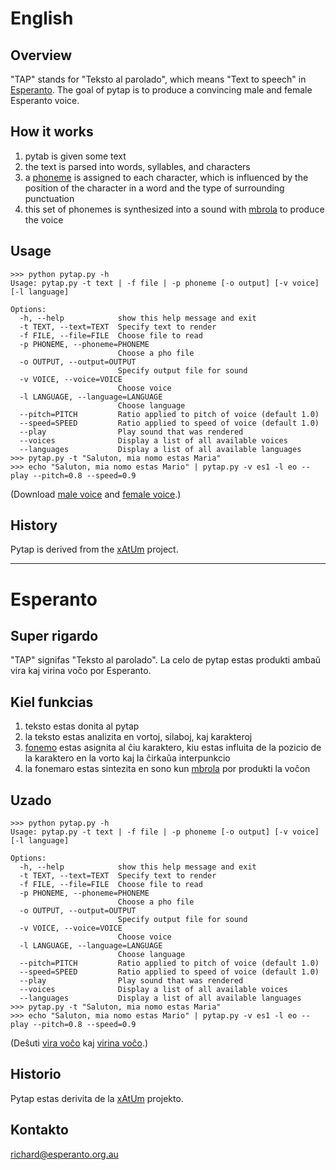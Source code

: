 

# English #
## Overview ##
"TAP" stands for "Teksto al parolado", which means "Text to speech" in [Esperanto](http://en.wikipedia.org/wiki/Esperanto). The goal of pytap is to produce a convincing male and female Esperanto voice.

## How it works ##
  1. pytab is given some text
  1. the text is parsed into words, syllables, and characters
  1. a [phoneme](http://en.wikipedia.org/wiki/Phoneme) is assigned to each character, which is influenced by the position of the character in a word and the type of surrounding punctuation
  1. this set of phonemes is synthesized into a sound with [mbrola](http://tcts.fpms.ac.be/synthesis/mbrola.html) to produce the voice

## Usage ##
```
>>> python pytap.py -h
Usage: pytap.py -t text | -f file | -p phoneme [-o output] [-v voice] [-l language]

Options:
  -h, --help            show this help message and exit
  -t TEXT, --text=TEXT  Specify text to render
  -f FILE, --file=FILE  Choose file to read
  -p PHONEME, --phoneme=PHONEME
                        Choose a pho file
  -o OUTPUT, --output=OUTPUT
                        Specify output file for sound
  -v VOICE, --voice=VOICE
                        Choose voice
  -l LANGUAGE, --language=LANGUAGE
                        Choose language
  --pitch=PITCH         Ratio applied to pitch of voice (default 1.0)
  --speed=SPEED         Ratio applied to speed of voice (default 1.0)
  --play                Play sound that was rendered
  --voices              Display a list of all available voices
  --languages           Display a list of all available languages
>>> pytap.py -t "Saluton, mia nomo estas Maria"
>>> echo "Saluton, mia nomo estas Mario" | pytap.py -v es1 -l eo --play --pitch=0.8 --speed=0.9
```
(Download [male voice](http://pytap.googlecode.com/files/mario.wav) and [female voice](http://pytap.googlecode.com/files/maria.wav).)

## History ##
Pytap is derived from the [xAtUm](http://sourceforge.net/projects/xatum/) project.


---


# Esperanto #
## Super rigardo ##
"TAP" signifas "Teksto al parolado". La celo de pytap estas produkti ambaŭ vira kaj virina voĉo por Esperanto.

## Kiel funkcias ##
  1. teksto estas donita al pytap
  1. la teksto estas analizita en vortoj, silaboj, kaj karakteroj
  1. [fonemo](http://eo.wikipedia.org/wiki/Fonemo) estas asignita al ĉiu karaktero, kiu estas influita de la pozicio de la karaktero en la vorto kaj la ĉirkaŭa interpunkcio
  1. la fonemaro estas sintezita en sono kun [mbrola](http://tcts.fpms.ac.be/synthesis/mbrola.html) por produkti la voĉon
## Uzado ##
```
>>> python pytap.py -h
Usage: pytap.py -t text | -f file | -p phoneme [-o output] [-v voice] [-l language]

Options:
  -h, --help            show this help message and exit
  -t TEXT, --text=TEXT  Specify text to render
  -f FILE, --file=FILE  Choose file to read
  -p PHONEME, --phoneme=PHONEME
                        Choose a pho file
  -o OUTPUT, --output=OUTPUT
                        Specify output file for sound
  -v VOICE, --voice=VOICE
                        Choose voice
  -l LANGUAGE, --language=LANGUAGE
                        Choose language
  --pitch=PITCH         Ratio applied to pitch of voice (default 1.0)
  --speed=SPEED         Ratio applied to speed of voice (default 1.0)
  --play                Play sound that was rendered
  --voices              Display a list of all available voices
  --languages           Display a list of all available languages
>>> pytap.py -t "Saluton, mia nomo estas Maria"
>>> echo "Saluton, mia nomo estas Mario" | pytap.py -v es1 -l eo --play --pitch=0.8 --speed=0.9
```
(Deŝuti [vira voĉo](http://pytap.googlecode.com/files/mario.wav) kaj [virina voĉo](http://pytap.googlecode.com/files/maria.wav).)

## Historio ##
Pytap estas derivita de la [xAtUm](http://sourceforge.net/projects/xatum/) projekto.

## Kontakto ##

richard@esperanto.org.au